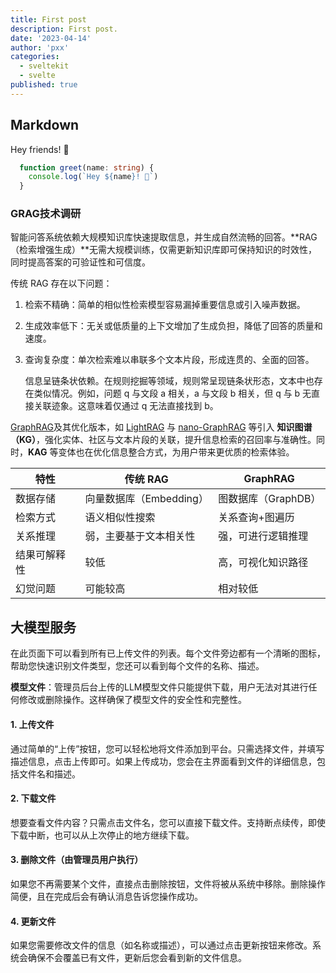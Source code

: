 ```yaml
---
title: First post
description: First post.
date: '2023-04-14'
author: 'pxx'
categories:
  - sveltekit
  - svelte
published: true
---
```


## Markdown
Hey friends! 👋
```ts
  function greet(name: string) {
    console.log(`Hey ${name}! 👋`)
  }
```
### GRAG技术调研

智能问答系统依赖大规模知识库快速提取信息，并生成自然流畅的回答。**RAG（检索增强生成）**无需大规模训练，仅需更新知识库即可保持知识的时效性，同时提高答案的可验证性和可信度。

传统 RAG 存在以下问题：

1. 检索不精确：简单的相似性检索模型容易漏掉重要信息或引入噪声数据。

2. 生成效率低下：无关或低质量的上下文增加了生成负担，降低了回答的质量和速度。

3. 查询复杂度：单次检索难以串联多个文本片段，形成连贯的、全面的回答。

   信息呈链条状依赖。在规则挖掘等领域，规则常呈现链条状形态，文本中也存在类似情况。例如，问题 q 与文段 a 相关，a 与文段 b 相关，但 q 与 b 无直接关联迹象。这意味着仅通过 q 无法直接找到 b。

[GraphRAG](https://github.com/microsoft/graphrag)及其优化版本，如 [LightRAG](https://github.com/HKUDS/LightRAG) 与 [nano-GraphRAG](https://github.com/gusye1234/nano-graphrag) 等引入 **知识图谱（KG）**，强化实体、社区与文本片段的关联，提升信息检索的召回率与准确性。同时，**KAG** 等变体也在优化信息整合方式，为用户带来更优质的检索体验。

| 特性         | 传统 RAG                | GraphRAG            |
| ------------ | ----------------------- | ------------------- |
| 数据存储     | 向量数据库（Embedding） | 图数据库（GraphDB） |
| 检索方式     | 语义相似性搜索          | 关系查询+图遍历     |
| 关系推理     | 弱，主要基于文本相关性  | 强，可进行逻辑推理  |
| 结果可解释性 | 较低                    | 高，可视化知识路径  |
| 幻觉问题     | 可能较高                | 相对较低            |

## 大模型服务

在此页面下可以看到所有已上传文件的列表。每个文件旁边都有一个清晰的图标，帮助您快速识别文件类型，您还可以看到每个文件的名称、描述。

**模型文件**：管理员后台上传的LLM模型文件只能提供下载，用户无法对其进行任何修改或删除操作。这样确保了模型文件的安全性和完整性。

#### 1. 上传文件

通过简单的“上传”按钮，您可以轻松地将文件添加到平台。只需选择文件，并填写描述信息，点击上传即可。如果上传成功，您会在主界面看到文件的详细信息，包括文件名和描述。

#### 2. 下载文件

想要查看文件内容？只需点击文件名，您可以直接下载文件。支持断点续传，即使下载中断，也可以从上次停止的地方继续下载。

#### 3. 删除文件（由管理员用户执行）

如果您不再需要某个文件，直接点击删除按钮，文件将被从系统中移除。删除操作简便，且在完成后会有确认消息告诉您操作成功。

#### 4. 更新文件

如果您需要修改文件的信息（如名称或描述），可以通过点击更新按钮来修改。系统会确保不会覆盖已有文件，更新后您会看到新的文件信息。